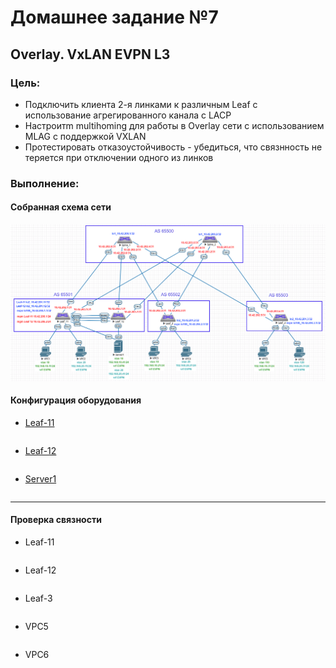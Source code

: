 # Домашнее задание №7
## Overlay. VxLAN EVPN L3
### Цель:
- Подключить клиента 2-я линками к различным Leaf с использование агрегированного канала с LACP
- Настроитm multihoming для работы в Overlay сети с использованием MLAG с поддержкой VXLAN
- Протестировать отказоустойчивость - убедиться, что связнность не теряется при отключении одного из линков
### Выполнение:
#### Собранная схема сети
![](images/sh.png)

#### Конфигурация оборудования

- [Leaf-11](config/Leaf-11.conf)

```

```

- [Leaf-12](config/Leaf-12.conf)

```

```

- [Server1](config/Server1.conf)

```

```


---
#### Проверка связности 

- Leaf-11

```

```

- Leaf-12

```

```

- Leaf-3

```

```

- VPC5
```

```

- VPC6
```

```
